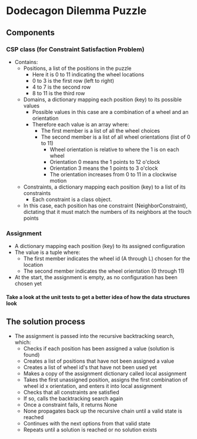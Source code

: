 # Dodecagon Dilemma Puzzle

## Components
### CSP class (for Constraint Satisfaction Problem)
- Contains:
    - Positions, a list of the positions in the puzzle
      - Here it is 0 to 11 indicating the wheel locations
      - 0 to 3 is the first row (left to right)
      - 4 to 7 is the second row
      - 8 to 11 is the third row
    - Domains, a dictionary mapping each position (key) to its possible values
      - Possible values in this case are a combination of a wheel and an orientation
      - Therefore each value is an array where:
        - The first member is a list of all the wheel choices
        - The second member is a list of all wheel orientations (list of 0 to 11)
            - Wheel orientation is relative to where the 1 is on each wheel
            - Orientation 0 means the 1 points to 12 o'clock
            - Orientation 3 means the 1 points to 3 o'clock
            - The orientation increases from 0 to 11 in a clockwise motion
    - Constraints, a dictionary mapping each position (key) to a list of its constraints
      - Each constraint is a class object.
    - In this case, each position has one constraint (NeighborConstraint), dictating that it must match the numbers of its neighbors at the touch points

### Assignment 
- A dictionary mapping each position (key) to its assigned configuration
- The value is a tuple where:
    - The first member indicates the wheel id (A through L) chosen for the location
    - The second member indicates the wheel orientation (0 through 11)
- At the start, the assignment is empty, as no configuration has been chosen yet

#### Take a look at the unit tests to get a better idea of how the data structures look

## The solution process
- The assignment is passed into the recursive backtracking search, which:
    - Checks if each position has been assigned a value (solution is found)
    - Creates a list of positions that have not been assigned a value
    - Creates a list of wheel id's that have not been used yet
    - Makes a copy of the assignment dictionary called local assignment
    - Takes the first unassigned position, assigns the first combination of wheel id x orientation, and enters it into local assignment
    - Checks that all constraints are satisfied
    - If so, calls the backtracking search again
    - Once a constraint fails, it returns None
    - None propagates back up the recursive chain until a valid state is reached
    - Continues with the next options from that valid state
    - Repeats until a solution is reached or no solution exists